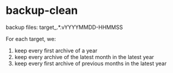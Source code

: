 # backup-clean

backup files: target_<TARGET>.*.vYYYYMMDD-HHMMSS

For each target, we:

1. keep every first archive of a year
2. keep every archive of the latest month in the latest year
3. keep every first archive of previous months in the latest year
